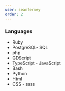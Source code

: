 ```yaml
---
user: seanferney
order: 2
---
```



### Languages

- Ruby
- PostgreSQL- SQL
- php
- GDScript
- TypeScript - JavaScript
- Bash
- Python
- Html
- CSS - sass


